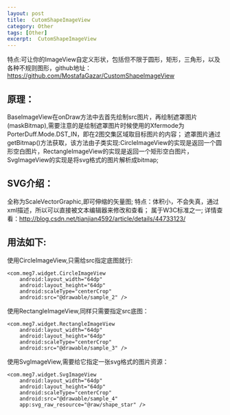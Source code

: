 ```yaml
---
layout: post
title:  CutomShapeImageView
category: Other
tags: [Other]
excerpt:  CutomShapeImageView
---
```


特点:可让你的ImageView自定义形状，包括但不限于圆形，矩形，三角形，以及各种不规则图形，github地址：<https://github.com/MostafaGazar/CustomShapeImageView>

## 原理： ##

BaseImageView在onDraw方法中去首先绘制src图片，再绘制遮罩图片(maskBitmap),需要注意的是绘制遮罩图片时候使用的Xfermode为PorterDuff.Mode.DST_IN，即在2图交集区域取目标图片的内容； 
遮罩图片通过getBitmap()方法获取，该方法由子类实现:CircleImageView的实现是返回一个圆形空白图片，RectangleImageView的实现是返回一个矩形空白图片，SvgImageView的实现是将svg格式的图片解析成bitmap;

## SVG介绍： ##

全称为ScaleVectorGraphic,即可伸缩的矢量图; 
特点：体积小，不会失真，通过xml描述，所以可以直接被文本编辑器来修改和查看； 属于W3C标准之一; 
详情查看：<http://blog.csdn.net/tianjian4592/article/details/44733123/>

## 用法如下: ##

使用CircleImageView,只需给src指定底图就行:

    <com.meg7.widget.CircleImageView
        android:layout_width="64dp"
        android:layout_height="64dp"
        android:scaleType="centerCrop"
        android:src="@drawable/sample_2" />
 

使用RectangleImageView,同样只需要指定src底图：

    <com.meg7.widget.RectangleImageView
        android:layout_width="64dp"
        android:layout_height="64dp"
        android:scaleType="centerCrop"
        android:src="@drawable/sample_3" />
 

使用SvgImageView,需要给它指定一张svg格式的图片资源：

    <com.meg7.widget.SvgImageView
        android:layout_width="64dp"
        android:layout_height="64dp"
        android:scaleType="centerCrop"
        android:src="@drawable/sample_4"
        app:svg_raw_resource="@raw/shape_star" />
 
 
